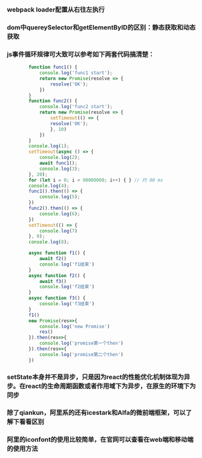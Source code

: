 ### webpack loader配置从右往左执行
### dom中quereySelector和getElementByID的区别：静态获取和动态获取
### js事件循环规律可大致可以参考如下两套代码搞清楚：
```javascript
        function func1() {
            console.log('func1 start');
            return new Promise(resolve => {
                resolve('OK');
            })
        }
        function func2() {
            console.log('func2 start');
            return new Promise(resolve => {
                setTimeout(() => {
                resolve('OK');
                }, 10)
            })
        }
        console.log(1);
        setTimeout(async () => {
            console.log(2);
            await func1();
            console.log(3);
        }, 20);
        for (let i = 0; i < 90000000; i++) { } // 约 80 ms
        console.log(4);
        func1().then(() => {
            console.log(5);
        })
        func2().then(() => {
            console.log(6);
        })
        setTimeout(() => {
            console.log(7)
        }, 0);
        console.log(8);
```
```javascript
        async function f1() {
            await f2()
            console.log('f1结束')
        }
        async function f2() {
            await f3()
            console.log('f2结束')
        }
        async function f3() {
            console.log('f3结束')
        }
        f1()
        new Promise(res=>{
            console.log('new Promise')
            res()
        }).then(res=>{
            console.log('promise第一个then')
        }).then(res=>{
            console.log('promise第二个then')
        })
```
### setState本身并不是异步，只是因为react的性能优化机制体现为异步。在react的生命周期函数或者作用域下为异步，在原生的环境下为同步
### 除了qiankun，阿里系的还有icestark和Alfa的微前端框架，可以了解下看看区别
### 阿里的iconfont的使用比较简单，在官网可以查看在web端和移动端的使用方法
